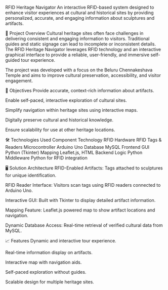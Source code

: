 RFID Heritage Navigator
An interactive RFID-based system designed to enhance visitor experiences at cultural and historical sites by providing personalized, accurate, and engaging information about sculptures and artifacts.

📜 Project Overview
Cultural heritage sites often face challenges in delivering consistent and engaging information to visitors. Traditional guides and static signage can lead to incomplete or inconsistent details. The RFID Heritage Navigator leverages RFID technology and an interactive graphical interface to provide a reliable, user-friendly, and immersive self-guided tour experience.

The project was developed with a focus on the Beluru Chennakeshava Temple and aims to improve cultural preservation, accessibility, and visitor engagement.

🎯 Objectives
Provide accurate, context-rich information about artifacts.

Enable self-paced, interactive exploration of cultural sites.

Simplify navigation within heritage sites using interactive maps.

Digitally preserve cultural and historical knowledge.

Ensure scalability for use at other heritage locations.

🛠️ Technologies Used
Component	Technology
RFID Hardware	RFID Tags & Readers
Microcontroller	Arduino Uno
Database	MySQL
Frontend GUI	Python (Tkinter)
Mapping	Leaflet.js, HTML
Backend Logic	Python
Middleware	Python for RFID integration

🖥️ Solution Architecture
RFID-Enabled Artifacts: Tags attached to sculptures for unique identification.

RFID Reader Interface: Visitors scan tags using RFID readers connected to Arduino Uno.

Interactive GUI: Built with Tkinter to display detailed artifact information.

Mapping Feature: Leaflet.js powered map to show artifact locations and navigation.

Dynamic Database Access: Real-time retrieval of verified cultural data from MySQL.

📈 Features
Dynamic and interactive tour experience.

Real-time information display on artifacts.

Interactive map with navigation aids.

Self-paced exploration without guides.

Scalable design for multiple heritage sites.
